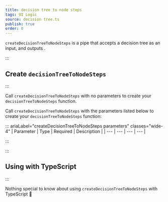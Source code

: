```yaml
---
title: decision tree to node steps
tags: UI Logic
source: decision tree.ts
publish: true
order: 0
---
```


`createDecisionTreeToNodeSteps` is a pipe that accepts a decision tree as an input, and outputs <!--TODO-->.


:::
## Create `decisionTreeToNodeSteps`
:::

Call `createDecisionTreeToNodeSteps` with no parameters to create your `decisionTreeToNodeSteps` function.

Call `createDecisionTreeToNodeSteps` with the parameters listed below to create your `decisionTreeToNodeSteps` function:

::: ariaLabel="createDecisionTreeToNodeSteps parameters" classes="wide-4"
| Parameter | Type | Required | Description |
| --- | --- | --- | --- |

:::


:::
## Using with TypeScript
:::

Nothing special to know about using `createDecisionTreeToNodeSteps` with TypeScript 🚀

